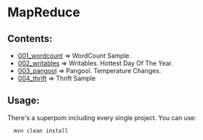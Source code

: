 MapReduce
==============================================

Contents:
---------------

 * [001_wordcount](./001_wordcount) => WordCount Sample.
 * [002_writables](./002_writables) => Writables. Hottest Day Of The Year.
 * [003_pangool](./003_pangool) => Pangool. Temperature Changes.
 * [004_thrift](./004_thrift) => Thrift Sample


Usage:
--------------

There's a superpom including every single project. You can use:
      
      mvn clean install


